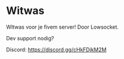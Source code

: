 # Witwas
WItwas voor je fivem server! Door Lowsocket.

Dev support nodig?

Discord: https://discord.gg/cHkFDjkM2M
